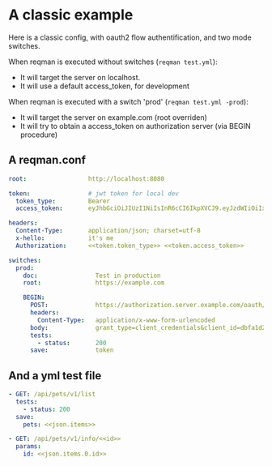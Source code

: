 # A classic example

Here is a classic config, with oauth2 flow authentification, and two mode switches.

When reqman is executed without switches (`reqman test.yml`):

  * It will target the server on localhost.
  * It will use a default access_token, for development


When reqman is executed with a switch 'prod' (`reqman test.yml -prod`):

  * It will target the server on example.com (root overriden)
  * It will try to obtain a access_token on authorization server (via BEGIN procedure)


## A reqman.conf
```yaml
root:                 http://localhost:8080

token:                # jwt token for local dev
  token_type:         Bearer
  access_token:       eyJhbGciOiJIUzI1NiIsInR6cCI6IkpXVCJ9.eyJzdWIiOiIxMzUwNjg4MjciLCJjZGV0YWIiOiIxNjI3NSIsImFwcGlkIjoicG9zdGVfbG9jYWwifQ.XMPNGpB5TUbmm08h2s79KYol32MQaRT_CvhAoTBBBnI

headers:
  Content-Type:       application/json; charset=utf-8
  x-hello:            it's me
  Authorization:      <<token.token_type>> <<token.access_token>>

switches:
  prod:
    doc:                Test in production
    root:               https://example.com

    BEGIN:
      POST:             https://authorization.server.example.com/oauth/token
      headers:
        Content-Type:   application/x-www-form-urlencoded
      body:             grant_type=client_credentials&client_id=dbfa1d28-c815-4b61-a435-0b2b761d30ab&client_secret=cbe46cde-affb-4324-8f26-f69ace80f1ce
      tests:
        - status:       200
      save:             token
```

## And a yml test file
```yaml
- GET: /api/pets/v1/list
  tests:
    - status: 200
  save:
    pets: <<json.items>>

- GET: /api/pets/v1/info/<<id>>
  params:
    id: <<json.items.0.id>>
 
```
